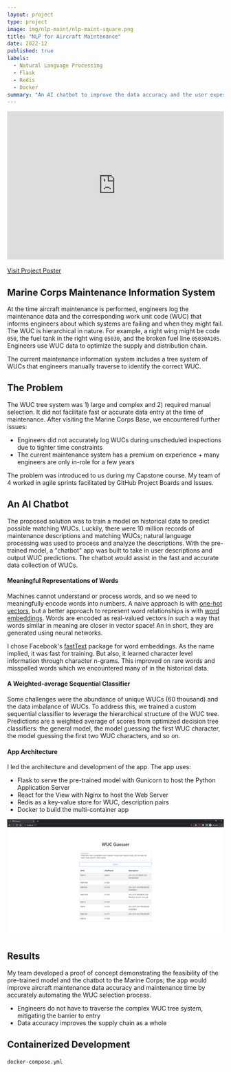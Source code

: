 ```yaml
---
layout: project
type: project
image: img/nlp-maint/nlp-maint-square.png
title: "NLP for Aircraft Maintenance"
date: 2022-12
published: true
labels:
  - Natural Language Processing
  - Flask
  - Redis
  - Docker
summary: "An AI chatbot to improve the data accuracy and the user experience of the Marine aircraft maintenance process."
---
```


<iframe src="https://www.linkedin.com/embed/feed/update/urn:li:share:6975672531328409600" height="344" width="504" frameborder="0" allowfullscreen="" title="Embedded post"></iframe>

[Visit Project Poster](../img/nlp-maint/nlp-maint-poster.pdf)

## Marine Corps Maintenance Information System

At the time aircraft maintenance is performed, engineers log the maintenance data and the corresponding work unit code (WUC) that informs engineers about which systems are failing and when they might fail. The WUC is hierarchical in nature. For example, a right wing might be code `050`, the fuel tank in the right wing `05030`, and the broken fuel line `05030A105`. Engineers use WUC data to optimize the supply and distribution chain. 

The current maintenance information system includes a tree system of WUCs that engineers manually traverse to identify the correct WUC. 

## The Problem

The WUC tree system was 1\) large and complex and 2\) required manual selection. It did not facilitate fast or accurate data entry at the time of maintenance. After visiting the Marine Corps Base, we encountered further issues:

- Engineers did not accurately log WUCs during unscheduled inspections due to tighter time constraints
- The current maintenance system has a premium on experience + many engineers are only in-role for a few years

The problem was introduced to us during my Capstone course. My team of 4 worked in agile sprints facilitated by GitHub Project Boards and Issues. 

## An AI Chatbot

The proposed solution was to train a model on historical data to predict possible matching WUCs. Luckily, there were 10 million records of maintenance descriptions and matching WUCs; natural language processing was used to process and analyze the descriptions. With the pre-trained model, a "chatbot" app was built to take in user descriptions and output WUC predictions. The chatbot would assist in the fast and accurate data collection of WUCs. 

#### Meaningful Representations of Words

Machines cannot understand or process words, and so we need to meaningfully encode words into numbers. A naive approach is with [one-hot vectors](https://en.wikipedia.org/wiki/One-hot#Natural_language_processing), but a better approach to represent word relationships is with [word embeddings](https://en.wikipedia.org/wiki/Word_embedding). Words are encoded as real-valued vectors in such a way that words similar in meaning are closer in vector space! An in short, they are generated using neural networks. 

I chose Facebook's [fastText](https://fasttext.cc/) package for word embeddings. As the name implied, it was fast for training. But also, it learned character level information through character n-grams. This improved on rare words and misspelled words which we encountered many of in the historical data. 

#### A Weighted-average Sequential Classifier

Some challenges were the abundance of unique WUCs (60 thousand) and the data imbalance of WUCs. To address this, we trained a custom sequential classifier to leverage the hierarchical structure of the WUC tree. Predictions are a weighted average of scores from optimized decision tree classifiers: the general model, the model guessing the first WUC character, the model guessing the first two WUC characters, and so on. 

#### App Architecture

I led the architecture and development of the app. The app uses: 

- Flask to serve the pre-trained model with Gunicorn to host the Python Application Server
- React for the View with Nginx to host the Web Server
- Redis as a key-value store for WUC, description pairs
- Docker to build the multi-container app

<img src="../img/nlp-maint/nlp-maint-chatbot.png" class="img-fluid">

## Results

My team developed a proof of concept demonstrating the feasibility of the pre-trained model and the chatbot to the Marine Corps; the app would improve aircraft maintenance data accuracy and maintenance time by accurately automating the WUC selection process. 

- Engineers do not have to traverse the complex WUC tree system, mitigating the barrier to entry
- Data accuracy improves the supply chain as a whole

## Containerized Development

`docker-compose.yml`
